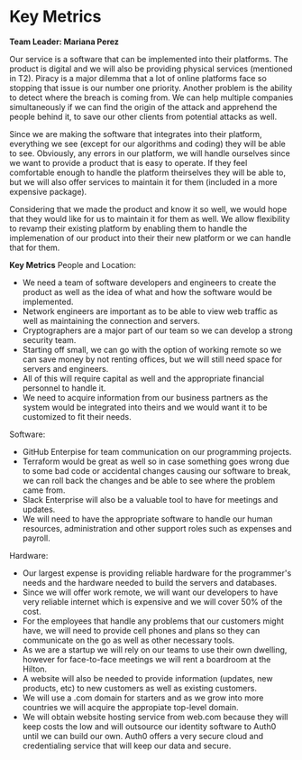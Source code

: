 # Key Metrics
**Team Leader: Mariana Perez**
 
Our service is a software that can be implemented into their platforms. The product is digital and we will also be providing physical services (mentioned in T2). Piracy is a major dilemma that a lot of online platforms face so stopping that issue is our number one priority. Another problem is the ability to detect where the breach is coming from. We can help multiple companies simultaneously if we can find the origin of the attack and apprehend the people behind it, to save our other clients from potential attacks as well.

Since we are making the software that integrates into their platform, everything we see (except for our algorithms and coding) they will be able to see. Obviously, any errors in our platform, we will handle ourselves since we want to provide a product that is easy to operate. If they feel comfortable enough to handle the platform theirselves they will be able to, but we will also offer services to maintain it for them (included in a more expensive package). 

Considering that we made the product and know it so well, we would hope that they would like for us to maintain it for them as well. We allow flexibility to revamp their existing platform by enabling them to handle the implemenation of our product into their their new platform or we can handle that for them.

**Key Metrics**
People and Location:
- We need a team of software developers and engineers to create the product as well as the idea of what and how the software would be implemented.
- Network engineers are important as to be able to view web traffic as well as maintaining the connection and servers.
- Cryptographers are a major part of our team so we can develop a strong security team. 
- Starting off small, we can go with the option of working remote so we can save money by not renting offices, but we will still need space for servers and engineers.
- All of this will require capital as well and the appropriate financial personnel to handle it.
- We need to acquire information from our business partners as the system would be integrated into theirs and we would want it to be customized to fit their needs.

Software:
- GitHub Enterpise for team communication on our programming projects. 
- Terraform would be great as well so in case something goes wrong due to some bad code or accidental changes causing our software to break, we can roll back the changes and be able to see where the problem came from. 
- Slack Enterprise will also be a valuable tool to have for meetings and updates. 
- We will need to have the appropriate software to handle our human resources, administration and other support roles such as expenses and payroll. 

Hardware:
- Our largest expense is providing reliable hardware for the programmer's needs and the hardware needed to build the servers and databases.
- Since we will offer work remote, we will want our developers to have very reliable internet which is expensive and we will cover 50% of the cost.
- For the employees that handle any problems that our customers might have, we will need to provide cell phones and plans so they can communicate on the go as well as other necessary tools.
- As we are a startup we will rely on our teams to use their own dwelling, however for face-to-face meetings we will rent a boardroom at the Hilton.
- A website will also be needed to provide information (updates, new products, etc) to new customers as well as existing customers.
- We will use a .com domain for starters and as we grow into more countries we will acquire the appropiate top-level domain. 
- We will obtain website hosting service from web.com because they will keep costs the low and will outsource our identity software to Auth0 until we can build our own. Auth0 offers a very secure cloud and credentialing service that will keep our data and secure.
